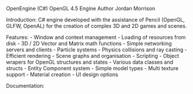 OpenEngine (C#)
OpenGL 4.5 Engine
Author Jordan Morrison

Introduction:
C# engine developed with the assistance of Pencil (OpenGL, GLFW, OpenAL) for the creation of complex 3D and 2D games and scenes.

Features:
    - Window and context management
    - Loading of resources from disk
    - 3D / 2D Vector and Matrix math functions
    - Simple networking servers and clients
    - Particle systems
    - Physics collisions and ray casting
    - Efficient rendering
    - Scene graphs and organisation
    - Scripting
    - Object wrapers for OpenGL structures and states
    - Various data classes and structs
    - Entity Component system
    - Simple model types
    - Multi texture support
    - Material creation
    - UI design options

Documentation: